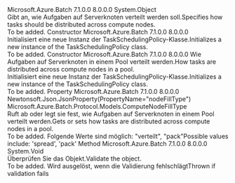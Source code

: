 <Type Name="TaskSchedulingPolicy" FullName="Microsoft.Azure.Batch.Protocol.Models.TaskSchedulingPolicy">
  <TypeSignature Language="C#" Value="public class TaskSchedulingPolicy" />
  <TypeSignature Language="ILAsm" Value=".class public auto ansi beforefieldinit TaskSchedulingPolicy extends System.Object" />
  <TypeSignature Language="DocId" Value="T:Microsoft.Azure.Batch.Protocol.Models.TaskSchedulingPolicy" />
  <TypeSignature Language="VB.NET" Value="Public Class TaskSchedulingPolicy" />
  <TypeSignature Language="F#" Value="type TaskSchedulingPolicy = class" />
  <AssemblyInfo>
    <AssemblyName>Microsoft.Azure.Batch</AssemblyName>
    <AssemblyVersion>7.1.0.0</AssemblyVersion>
    <AssemblyVersion>8.0.0.0</AssemblyVersion>
  </AssemblyInfo>
  <Base>
    <BaseTypeName>System.Object</BaseTypeName>
  </Base>
  <Interfaces />
  <Docs>
    <summary>
            <span data-ttu-id="fc3e3-101">Gibt an, wie Aufgaben auf Serverknoten verteilt werden soll.</span><span class="sxs-lookup"><span data-stu-id="fc3e3-101">Specifies how tasks should be distributed across compute nodes.</span></span>
            </summary>
    <remarks>To be added.</remarks>
  </Docs>
  <Members>
    <Member MemberName=".ctor">
      <MemberSignature Language="C#" Value="public TaskSchedulingPolicy ();" />
      <MemberSignature Language="ILAsm" Value=".method public hidebysig specialname rtspecialname instance void .ctor() cil managed" />
      <MemberSignature Language="DocId" Value="M:Microsoft.Azure.Batch.Protocol.Models.TaskSchedulingPolicy.#ctor" />
      <MemberSignature Language="VB.NET" Value="Public Sub New ()" />
      <MemberType>Constructor</MemberType>
      <AssemblyInfo>
        <AssemblyName>Microsoft.Azure.Batch</AssemblyName>
        <AssemblyVersion>7.1.0.0</AssemblyVersion>
        <AssemblyVersion>8.0.0.0</AssemblyVersion>
      </AssemblyInfo>
      <Parameters />
      <Docs>
        <summary>
            <span data-ttu-id="fc3e3-102">Initialisiert eine neue Instanz der TaskSchedulingPolicy-Klasse.</span><span class="sxs-lookup"><span data-stu-id="fc3e3-102">Initializes a new instance of the TaskSchedulingPolicy class.</span></span>
            </summary>
        <remarks>To be added.</remarks>
      </Docs>
    </Member>
    <Member MemberName=".ctor">
      <MemberSignature Language="C#" Value="public TaskSchedulingPolicy (Microsoft.Azure.Batch.Protocol.Models.ComputeNodeFillType nodeFillType);" />
      <MemberSignature Language="ILAsm" Value=".method public hidebysig specialname rtspecialname instance void .ctor(valuetype Microsoft.Azure.Batch.Protocol.Models.ComputeNodeFillType nodeFillType) cil managed" />
      <MemberSignature Language="DocId" Value="M:Microsoft.Azure.Batch.Protocol.Models.TaskSchedulingPolicy.#ctor(Microsoft.Azure.Batch.Protocol.Models.ComputeNodeFillType)" />
      <MemberSignature Language="VB.NET" Value="Public Sub New (nodeFillType As ComputeNodeFillType)" />
      <MemberSignature Language="F#" Value="new Microsoft.Azure.Batch.Protocol.Models.TaskSchedulingPolicy : Microsoft.Azure.Batch.Protocol.Models.ComputeNodeFillType -&gt; Microsoft.Azure.Batch.Protocol.Models.TaskSchedulingPolicy" Usage="new Microsoft.Azure.Batch.Protocol.Models.TaskSchedulingPolicy nodeFillType" />
      <MemberType>Constructor</MemberType>
      <AssemblyInfo>
        <AssemblyName>Microsoft.Azure.Batch</AssemblyName>
        <AssemblyVersion>7.1.0.0</AssemblyVersion>
        <AssemblyVersion>8.0.0.0</AssemblyVersion>
      </AssemblyInfo>
      <Parameters>
        <Parameter Name="nodeFillType" Type="Microsoft.Azure.Batch.Protocol.Models.ComputeNodeFillType" />
      </Parameters>
      <Docs>
        <param name="nodeFillType"><span data-ttu-id="fc3e3-103">Wie Aufgaben auf Serverknoten in einem Pool verteilt werden.</span><span class="sxs-lookup"><span data-stu-id="fc3e3-103">How tasks are distributed across compute nodes in a pool.</span></span></param>
        <summary>
            <span data-ttu-id="fc3e3-104">Initialisiert eine neue Instanz der TaskSchedulingPolicy-Klasse.</span><span class="sxs-lookup"><span data-stu-id="fc3e3-104">Initializes a new instance of the TaskSchedulingPolicy class.</span></span>
            </summary>
        <remarks>To be added.</remarks>
      </Docs>
    </Member>
    <Member MemberName="NodeFillType">
      <MemberSignature Language="C#" Value="public Microsoft.Azure.Batch.Protocol.Models.ComputeNodeFillType NodeFillType { get; set; }" />
      <MemberSignature Language="ILAsm" Value=".property instance valuetype Microsoft.Azure.Batch.Protocol.Models.ComputeNodeFillType NodeFillType" />
      <MemberSignature Language="DocId" Value="P:Microsoft.Azure.Batch.Protocol.Models.TaskSchedulingPolicy.NodeFillType" />
      <MemberSignature Language="VB.NET" Value="Public Property NodeFillType As ComputeNodeFillType" />
      <MemberSignature Language="F#" Value="member this.NodeFillType : Microsoft.Azure.Batch.Protocol.Models.ComputeNodeFillType with get, set" Usage="Microsoft.Azure.Batch.Protocol.Models.TaskSchedulingPolicy.NodeFillType" />
      <MemberType>Property</MemberType>
      <AssemblyInfo>
        <AssemblyName>Microsoft.Azure.Batch</AssemblyName>
        <AssemblyVersion>7.1.0.0</AssemblyVersion>
        <AssemblyVersion>8.0.0.0</AssemblyVersion>
      </AssemblyInfo>
      <Attributes>
        <Attribute>
          <AttributeName>Newtonsoft.Json.JsonProperty(PropertyName="nodeFillType")</AttributeName>
        </Attribute>
      </Attributes>
      <ReturnValue>
        <ReturnType>Microsoft.Azure.Batch.Protocol.Models.ComputeNodeFillType</ReturnType>
      </ReturnValue>
      <Docs>
        <summary>
            <span data-ttu-id="fc3e3-105">Ruft ab oder legt sie fest, wie Aufgaben auf Serverknoten in einem Pool verteilt werden.</span><span class="sxs-lookup"><span data-stu-id="fc3e3-105">Gets or sets how tasks are distributed across compute nodes in a pool.</span></span>
            </summary>
        <value>To be added.</value>
        <remarks>
            <span data-ttu-id="fc3e3-106">Folgende Werte sind möglich: "verteilt", "pack"</span><span class="sxs-lookup"><span data-stu-id="fc3e3-106">Possible values include: 'spread', 'pack'</span></span>
            </remarks>
      </Docs>
    </Member>
    <Member MemberName="Validate">
      <MemberSignature Language="C#" Value="public virtual void Validate ();" />
      <MemberSignature Language="ILAsm" Value=".method public hidebysig newslot virtual instance void Validate() cil managed" />
      <MemberSignature Language="DocId" Value="M:Microsoft.Azure.Batch.Protocol.Models.TaskSchedulingPolicy.Validate" />
      <MemberSignature Language="VB.NET" Value="Public Overridable Sub Validate ()" />
      <MemberSignature Language="F#" Value="abstract member Validate : unit -&gt; unit&#xA;override this.Validate : unit -&gt; unit" Usage="taskSchedulingPolicy.Validate " />
      <MemberType>Method</MemberType>
      <AssemblyInfo>
        <AssemblyName>Microsoft.Azure.Batch</AssemblyName>
        <AssemblyVersion>7.1.0.0</AssemblyVersion>
        <AssemblyVersion>8.0.0.0</AssemblyVersion>
      </AssemblyInfo>
      <ReturnValue>
        <ReturnType>System.Void</ReturnType>
      </ReturnValue>
      <Parameters />
      <Docs>
        <summary>
            <span data-ttu-id="fc3e3-107">Überprüfen Sie das Objekt.</span><span class="sxs-lookup"><span data-stu-id="fc3e3-107">Validate the object.</span></span>
            </summary>
        <remarks>To be added.</remarks>
        <exception cref="T:Microsoft.Rest.ValidationException">
            <span data-ttu-id="fc3e3-108">Wird ausgelöst, wenn die Validierung fehlschlägt</span><span class="sxs-lookup"><span data-stu-id="fc3e3-108">Thrown if validation fails</span></span>
            </exception>
      </Docs>
    </Member>
  </Members>
</Type>